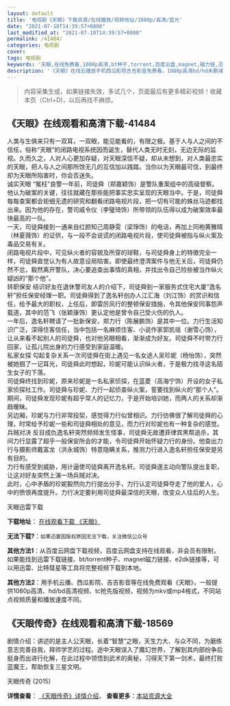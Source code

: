 ```yaml
---
layout: default
title: '电视剧《天眼》下载资源/在线播放/视频地址/1080p/高清/蓝光'
date: "2021-07-10T14:39:57+0800"
last_modified_at: "2021-07-10T14:39:57+0800"
permalink: /41484/
categories: 电视剧
cover:
tags: 电视剧
keywords: '天眼,在线免费看,1080p高清,bt种子,torrent,百度云盘,magnet,磁力链,迅雷下载资源'
description: '《天眼》在线云播放手机西瓜影院吉吉影音免费看，1080p高清bd/hd未删减完整版和tc抢先枪版，mkv/mp4格式，附带bt/torrent种子、magnet/磁力链、百度云盘、网盘资源迅雷下载链接'
---
```


>内容采集生成，如果链接失效，多试几个，页面最后有更多精彩视频！收藏本页（Ctrl+D)，以后再找不麻烦。


## 《天眼》在线观看和高清下载-41484

人类与生俱来只有一双耳，一双眼，能见能看的，有限之极。基于人与人之间的不信任，俗称&ldquo;天眼”的闭路电视系统因而诞生，替代人类无时无刻，无边无际的监视。久而久之，人对人心更加存疑，对天眼深信不疑，却从未想到，对人类最忠实的天眼，把人与人之间那所馀无几的互信加以践踏。当你以为天眼最可信，到最终却为天眼所陷害时，你会否迷失。<br />诚实天眼 “冤枉”良警一年前，司徒舜（郑嘉颖饰）是警队重案组中的高级督察。他认为破案的关键，往往就藏在那些能把事实忠实呈现的天眼当中。于是，司徒舜每每查案都会钜细无遗的研究和翻看闭路电视片段，把一切有可能的蛛丝马迹都找出来。因为他的存在，警司戚令仪（李璧琦饰）所带领的队伍得以成为破案效率最快最高的一队。<br />一天，司徒舜接到一通来自红颜知己周静雯（梁琤饰）的电话，再加上同袍黄雅晴（林夏薇饰）的证供，与一段不会说谎的闭路电视片段，使司徒舜被指与纵火案及毒品交易有关。<br />闭路电视片段中，可见纵火者的容貌及所穿的球鞋，与司徒舜身上的特徵完全一样，司徒舜直觉认为有人故意设局陷害。即使最终澄清案件与他无关后，司徒舜仍然不忿，毅然离开警队，决心要追查出事情的真相，并找出令自己险些被当作纵火疑凶的&ldquo;那个他&rdquo;。<br />转职保安 结识好友在退休警司友人的介绍下，司徒舜到一家服务式住宅大厦“逸名轩&rdquo;担任保安经理一职。司徒舜得到了逸名轩创办人江汇海（刘江饰）的赏识和信任，给予最大的职权，上任后，即雷厉风行的整顿保安措施，令其他保安同事怨声载道，其中的范飞（张颖康饰）更认定他是曾令自己受火伤的仇人。<br />一年后，逸名轩聘请了一批新保安，郑力行（陈展鹏饰）是其中一位。力行生活知识广泛，深得住客信任，当中包括一名麻烦住客、小说作家郭凯瑶（谢雪心饰），让从来看不起别人的司徒舜，也对他另眼相看，渐渐成为好友。司徒舜不时带力行回家，让孤儿院出身的力行感受到家庭温暖。<br />私家女探 勾起复杂关系一次司徒舜在街上遇见一名女途人吴珍妮（杨怡饰），突然被她掴了一记耳光，司徒舜此时想起，珍妮可能认识纵火者，于是极力找寻这名陌生女子的下落。<br />司徒舜终找到珍妮，原来珍妮是一名私家侦探，在蓝菱（高海宁饰）开设的女子私家侦探社工作。司徒舜与珍妮、力行一起侦查纵火案，誓要找到纵火的“那个人&rdquo;。期间，司徒舜发现珍妮有超乎常人的记忆力，于是开始培训她，而两人的关系却渐趋暧昧。<br />另边厢，珍妮与力行非常投契，感觉得力行似曾相识。力行彷佛很了解司徒舜的心理，时常给予珍妮一些和司徒舜相处的意见，而力行对珍妮也有一种复杂的感觉。<br />兵贼对决 反目成仇逸名轩突然频频发生怪事，司徒舜无故遭菲律宾黑帮追杀，其间力行显露了超乎一般保安所会的才能，令司徒舜开始怀疑力行的身份。他查出力行与摄影师戴富龙（洪永城饰）特意隐瞒关系，推测力行进入逸名轩担任保安是另有目的。<br />力行有感受到威胁，用计逼使司徒舜离开逸名轩。司徒舜遂主动向警队提出复职，让这对好友突然上演一场兵贼对决。<br />此时，心中矛盾的珍妮毅然向力行提出分手，力行认定司徒舜夺走了他的爱人，心中的愤恨再度提升。力行决定要利用司徒舜最深信的天眼，改变众人往后的人生。<!---剧情end--->


天眼迅雷下载

**下载地址**： [在线观看下载 《天眼》](https://www.993dy.com//vod-detail-id-10797.html) 


**无法下载?**：`如果迅雷因版权原因无法下载，关注微信公众号 `

**其他方法1**：从百度云网盘下载视频，百度云网盘支持在线观看，非会员有限制，如果能找到迅雷下载链接、bt/torrent种子、magnet磁力链接、e2dk链接等，可以用迅雷、比特彗星等工具将完整视频下载到本地。

**其他方法2**：用手机云播、西瓜影院、吉吉影音等在线免费观看《天眼》，一般提供1080p高清、hd/bd高清视频、tc抢先版视频，视频为mkv或mp4格式，不同站点视频质量和播放速度不同。


## 《天眼传奇》在线观看和高清下载-18569

剧情介绍：讲述的是主人公天眼，长着“智慧”之眼，天生力大、与众不同，为磨练意志完善自我，拜师学艺的过程。途中天眼误入了魔幻世界，了解到其内部纷争后挺身而出进行化解，在此过程中领悟到武术的奥秘，习得天下第一剑术，最终打败蓝魔王，帮助恢复三星文明。


天眼传奇 (2015)

**详情查看**： [《天眼传奇》详情介绍](/movie/18569/)， **查看更多**：[本站资源大全](/movie/t/all/)

